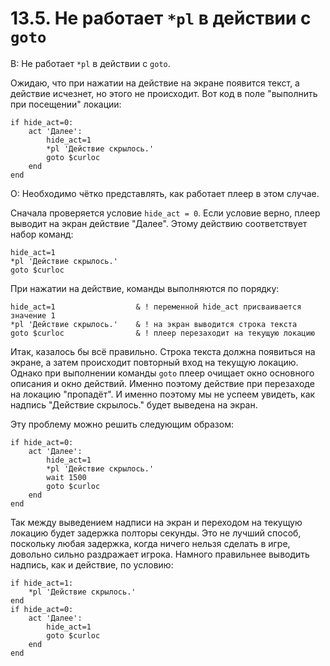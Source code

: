 # 13.5. Не работает `*pl` в действии с `goto`
<!-- [:faq_13_05] -->

В: Не работает `*pl` в действии с `goto`.

Ожидаю, что при нажатии на действие на экране появится текст, а действие исчезнет, но этого не происходит. Вот код в поле "выполнить при посещении" локации:
```qsp
if hide_act=0:
	act 'Далее':
		hide_act=1
		*pl 'Действие скрылось.'
		goto $curloc
	end
end
```
О:
Необходимо чётко представлять, как работает плеер в этом случае.

Сначала проверяется условие `hide_act = 0`. Если условие верно, плеер выводит на экран действие "Далее". Этому действию соответствует набор команд:
```qsp
hide_act=1
*pl 'Действие скрылось.'
goto $curloc
```
При нажатии на действие, команды выполняются по порядку:
```qsp
hide_act=1					& ! переменной hide_act присваивается значение 1
*pl 'Действие скрылось.'	& ! на экран выводится строка текста
goto $curloc				& ! плеер перезаходит на текущую локацию
```
Итак, казалось бы всё правильно. Строка текста должна появиться на экране, а затем происходит повторный вход на текущую локацию. Однако при выполнении команды `goto` плеер очищает окно основного описания и окно действий. Именно поэтому действие при перезаходе на локацию "пропадёт". И именно поэтому мы не успеем увидеть, как надпись "Действие скрылось." будет выведена на экран.

Эту проблему можно решить следующим образом:
```qsp
if hide_act=0:
	act 'Далее':
		hide_act=1
		*pl 'Действие скрылось.'
		wait 1500
		goto $curloc
	end
end
```
Так между выведением надписи на экран и переходом на текущую локацию будет задержка полторы секунды. Это не лучший способ, поскольку любая задержка, когда ничего нельзя сделать в игре, довольно сильно раздражает игрока. Намного правильнее выводить надпись, как и действие, по условию:
```qsp
if hide_act=1:
	*pl 'Действие скрылось.'
end
if hide_act=0:
	act 'Далее':
		hide_act=1
		goto $curloc
	end
end
```
